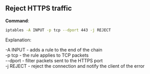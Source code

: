 ## Reject HTTPS traffic

**Command**:

```bash
iptables -A INPUT -p tcp --dport 443 -j REJECT
```
Explanation:

-A INPUT - adds a rule to the end of the chain \
-p tcp - the rule applies to TCP packets \
--dport - filter packets sent to the HTTPS port \
-j REJECT - reject the connection and notify the client of the error 

